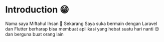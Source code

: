 # Introduction :grin:
Nama saya Miftahul Ihsan :wave: Sekarang Saya suka bermain dengan Laravel dan Flutter berharap bisa membuat apilikasi yang hebat suatu hari nanti :blush: dan berguna buat orang lain

